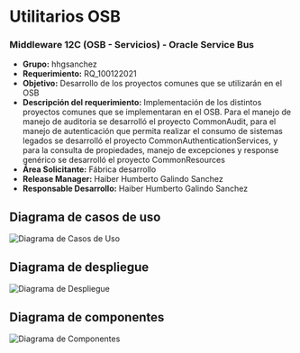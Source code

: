 # Utilitarios OSB
### Middleware 12C (OSB - Servicios) - Oracle Service Bus

* <b> Grupo:</b> hhgsanchez <br>
* <b> Requerimiento:</b> RQ_100122021 <br>
* <b> Objetivo:</b> Desarrollo de los proyectos comunes que se utilizarán en el OSB<br>
* <b> Descripción del requerimiento:</b> Implementación de los distintos proyectos comunes que se implementaran en el OSB. Para el manejo de manejo de auditoria se desarrolló el proyecto CommonAudit, para el manejo de autenticación que permita realizar el consumo de sistemas legados se desarrolló el proyecto CommonAuthenticationServices, y para la consulta de propiedades, manejo de excepciones y response genérico se desarrolló el proyecto CommonResources<br>
* <b> Área Solicitante:</b> Fábrica desarrollo<br>
* <b> Release Manager:</b> Haiber Humberto Galindo Sanchez<br>
* <b> Responsable Desarrollo:</b> Haiber Humberto Galindo Sanchez<br>

## Diagrama de casos de uso

![Diagrama de Casos de Uso](https://user-images.githubusercontent.com/95983030/146459206-58781ad0-e0ef-4792-b77d-f49d644f41a0.jpg)

## Diagrama de despliegue

![Diagrama de Despliegue](https://user-images.githubusercontent.com/95983030/146459248-a6c3f1cd-9244-49ef-969a-8a96819625c7.jpg)

## Diagrama de componentes

![Diagrama de Componentes](https://user-images.githubusercontent.com/95983030/146454241-02dd87cf-1b14-4fdb-9efd-b148849cdc9e.jpg)
